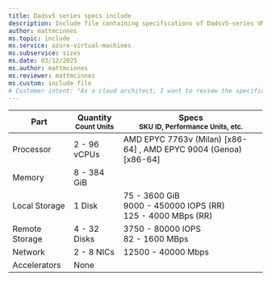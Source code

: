 ```yaml
---
title: Dadsv5 series specs include
description: Include file containing specifications of Dadsv5-series VM sizes.
author: mattmcinnes
ms.topic: include
ms.service: azure-virtual-machines
ms.subservice: sizes
ms.date: 03/12/2025
ms.author: mattmcinnes
ms.reviewer: mattmcinnes
ms.custom: include file
# Customer intent: "As a cloud architect, I want to review the specifications of Dadsv5-series virtual machines, so that I can select the appropriate VM size for my application's performance and scalability needs."
---
```

| Part | Quantity <br><sup>Count Units | Specs <br><sup>SKU ID, Performance Units, etc.  |
|---|---|---|
| Processor      | 2 - 96 vCPUs       | AMD EPYC 7763v (Milan) [x86-64] , AMD EPYC 9004 (Genoa) [x86-64]                              |
| Memory         | 8 - 384 GiB          |                                  |
| Local Storage  | 1 Disk           | 75 - 3600 GiB <br>9000 - 450000 IOPS (RR) <br>125 - 4000 MBps (RR)                               |
| Remote Storage | 4 - 32 Disks    | 3750 - 80000 IOPS <br>82 - 1600 MBps   |
| Network        | 2 - 8 NICs          | 12500 - 40000 Mbps                          |
| Accelerators   | None              |                                   |
